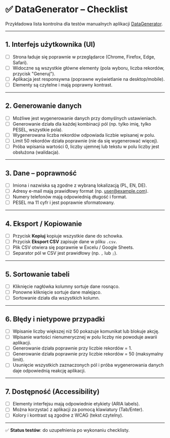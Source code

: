 # ✅ DataGenerator – Checklist

Przykładowa lista kontrolna dla testów manualnych aplikacji [DataGenerator](https://adamkgt.github.io/DataGenerator/).

---

## 1. Interfejs użytkownika (UI)
- [ ] Strona ładuje się poprawnie w przeglądarce (Chrome, Firefox, Edge, Safari).
- [ ] Widoczne są wszystkie główne elementy (pola wyboru, liczba rekordów, przycisk "Generuj").
- [ ] Aplikacja jest responsywna (poprawne wyświetlanie na desktop/mobile).
- [ ] Elementy są czytelne i mają poprawny kontrast.

---

## 2. Generowanie danych
- [ ] Możliwe jest wygenerowanie danych przy domyślnych ustawieniach.
- [ ] Generowanie działa dla każdej kombinacji pól (np. tylko imię, tylko PESEL, wszystkie pola).
- [ ] Wygenerowana liczba rekordów odpowiada liczbie wpisanej w polu.
- [ ] Limit 50 rekordów działa poprawnie (nie da się wygenerować więcej).
- [ ] Próba wpisania wartości 0, liczby ujemnej lub tekstu w polu liczby jest obsłużona (walidacja).

---

## 3. Dane – poprawność
- [ ] Imiona i nazwiska są zgodne z wybraną lokalizacją (PL, EN, DE).
- [ ] Adresy e-mail mają prawidłowy format (np. user@example.com).
- [ ] Numery telefonów mają odpowiednią długość i format.
- [ ] PESEL ma 11 cyfr i jest poprawnie sformatowany.

---

## 4. Eksport / Kopiowanie
- [ ] Przycisk **Kopiuj** kopiuje wszystkie dane do schowka.
- [ ] Przycisk **Eksport CSV** zapisuje dane w pliku `.csv`.
- [ ] Plik CSV otwiera się poprawnie w Excelu / Google Sheets.
- [ ] Separator pól w CSV jest prawidłowy (np. `,` lub `;`).

---

## 5. Sortowanie tabeli
- [ ] Kliknięcie nagłówka kolumny sortuje dane rosnąco.
- [ ] Ponowne kliknięcie sortuje dane malejąco.
- [ ] Sortowanie działa dla wszystkich kolumn.

---

## 6. Błędy i nietypowe przypadki
- [ ] Wpisanie liczby większej niż 50 pokazuje komunikat lub blokuje akcję.
- [ ] Wpisanie wartości nienumerycznej w polu liczby nie powoduje awarii aplikacji.
- [ ] Generowanie działa poprawnie przy liczbie rekordów = 1.
- [ ] Generowanie działa poprawnie przy liczbie rekordów = 50 (maksymalny limit).
- [ ] Usunięcie wszystkich zaznaczonych pól i próba wygenerowania danych daje odpowiednią reakcję aplikacji.

---

## 7. Dostępność (Accessibility)
- [ ] Elementy interfejsu mają odpowiednie etykiety (ARIA labels).
- [ ] Można korzystać z aplikacji za pomocą klawiatury (Tab/Enter).
- [ ] Kolory i kontrast są zgodne z WCAG (tekst czytelny).

---

✅ **Status testów**: do uzupełnienia po wykonaniu checklisty.
